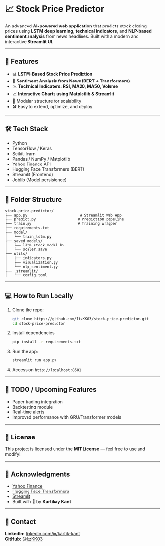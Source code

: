 # 📈 Stock Price Predictor

An advanced **AI-powered web application** that predicts stock closing prices using **LSTM deep learning**, **technical indicators**, and **NLP-based sentiment analysis** from news headlines. Built with a modern and interactive **Streamlit UI**.

---

## 🚀 Features

- 📊 **LSTM-Based Stock Price Prediction**
- 🧠 **Sentiment Analysis from News (BERT + Transformers)**
- 📉 **Technical Indicators: RSI, MA20, MA50, Volume**
- 📈 **Interactive Charts using Matplotlib & Streamlit**
- 🧩 Modular structure for scalability
- 🛠️ Easy to extend, optimize, and deploy

---

## 🛠️ Tech Stack

- Python
- TensorFlow / Keras
- Scikit-learn
- Pandas / NumPy / Matplotlib
- Yahoo Finance API
- Hugging Face Transformers (BERT)
- Streamlit (Frontend)
- Joblib (Model persistence)

---

## 📂 Folder Structure

```
stock-price-predictor/
├── app.py                        # Streamlit Web App
├── predict.py                   # Prediction pipeline
├── train.py                     # Training wrapper
├── requirements.txt
├── model/
│   └── train_lstm.py
├── saved_models/
│   └── lstm_stock_model.h5
│   └── scaler.save
├── utils/
│   ├── indicators.py
│   ├── visualization.py
│   └── nlp_sentiment.py
├── .streamlit/
│   └── config.toml
```

---

## 💻 How to Run Locally

1. Clone the repo:
   ```bash
   git clone https://github.com/ItzKK03/stock-price-predictor.git
   cd stock-price-predictor
   ```

2. Install dependencies:
   ```bash
   pip install -r requirements.txt
   ```

3. Run the app:
   ```bash
   streamlit run app.py
   ```

4. Access on `http://localhost:8501`

---

## 📌 TODO / Upcoming Features

- Paper trading integration
- Backtesting module
- Real-time alerts
- Improved performance with GRU/Transformer models

---

## 📜 License

This project is licensed under the **MIT License** — feel free to use and modify!

---

## 🙌 Acknowledgments

- [Yahoo Finance](https://finance.yahoo.com/)
- [Hugging Face Transformers](https://huggingface.co/)
- [Streamlit](https://streamlit.io/)
- Built with 💙 by **Kartikay Kant**

---

## 💬 Contact

**LinkedIn:** [linkedin.com/in/kartik-kant](https://linkedin.com/in/kartik-kant)  
**GitHub:** [@ItzKK03](https://github.com/ItzKK03)
